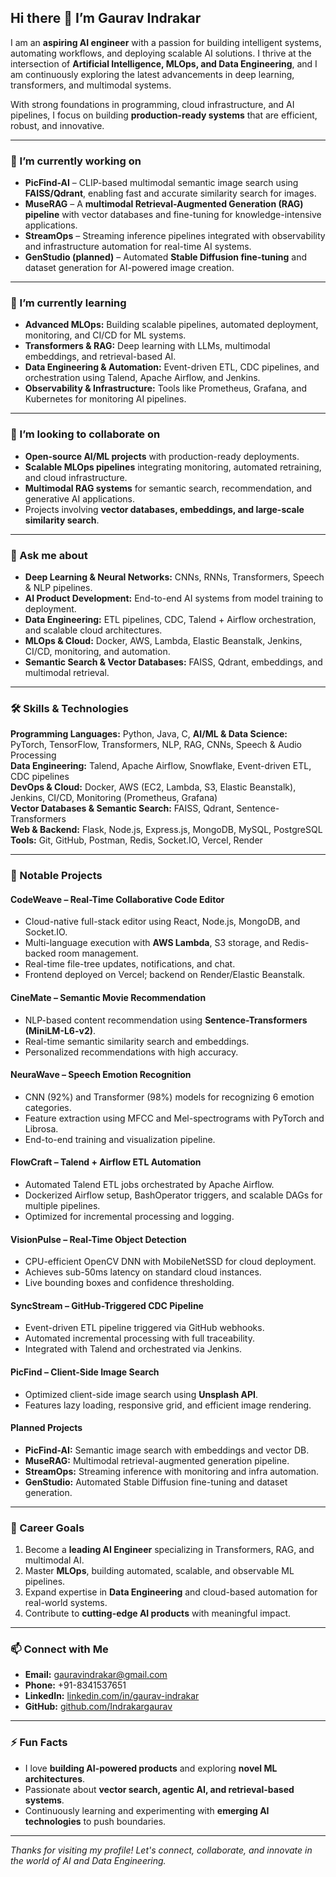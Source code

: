 ## Hi there 👋 I’m Gaurav Indrakar

I am an **aspiring AI engineer** with a passion for building intelligent systems, automating workflows, and deploying scalable AI solutions. I thrive at the intersection of **Artificial Intelligence, MLOps, and Data Engineering**, and I am continuously exploring the latest advancements in deep learning, transformers, and multimodal systems.  

With strong foundations in programming, cloud infrastructure, and AI pipelines, I focus on building **production-ready systems** that are efficient, robust, and innovative.

---

### 🔭 I’m currently working on
- **PicFind-AI** – CLIP-based multimodal semantic image search using **FAISS/Qdrant**, enabling fast and accurate similarity search for images.  
- **MuseRAG** – A **multimodal Retrieval-Augmented Generation (RAG) pipeline** with vector databases and fine-tuning for knowledge-intensive applications.  
- **StreamOps** – Streaming inference pipelines integrated with observability and infrastructure automation for real-time AI systems.  
- **GenStudio (planned)** – Automated **Stable Diffusion fine-tuning** and dataset generation for AI-powered image creation.

---

### 🌱 I’m currently learning
- **Advanced MLOps:** Building scalable pipelines, automated deployment, monitoring, and CI/CD for ML systems.  
- **Transformers & RAG:** Deep learning with LLMs, multimodal embeddings, and retrieval-based AI.  
- **Data Engineering & Automation:** Event-driven ETL, CDC pipelines, and orchestration using Talend, Apache Airflow, and Jenkins.  
- **Observability & Infrastructure:** Tools like Prometheus, Grafana, and Kubernetes for monitoring AI pipelines.  

---

### 👯 I’m looking to collaborate on
- **Open-source AI/ML projects** with production-ready deployments.  
- **Scalable MLOps pipelines** integrating monitoring, automated retraining, and cloud infrastructure.  
- **Multimodal RAG systems** for semantic search, recommendation, and generative AI applications.  
- Projects involving **vector databases, embeddings, and large-scale similarity search**.

---

### 💬 Ask me about
- **Deep Learning & Neural Networks:** CNNs, RNNs, Transformers, Speech & NLP pipelines.  
- **AI Product Development:** End-to-end AI systems from model training to deployment.  
- **Data Engineering:** ETL pipelines, CDC, Talend + Airflow orchestration, and scalable cloud architectures.  
- **MLOps & Cloud:** Docker, AWS, Lambda, Elastic Beanstalk, Jenkins, CI/CD, monitoring, and automation.  
- **Semantic Search & Vector Databases:** FAISS, Qdrant, embeddings, and multimodal retrieval.

---

### 🛠 Skills & Technologies
**Programming Languages:** Python, Java, C,
**AI/ML & Data Science:** PyTorch, TensorFlow, Transformers, NLP, RAG, CNNs, Speech & Audio Processing  
**Data Engineering:** Talend, Apache Airflow, Snowflake, Event-driven ETL, CDC pipelines  
**DevOps & Cloud:** Docker, AWS (EC2, Lambda, S3, Elastic Beanstalk), Jenkins, CI/CD, Monitoring (Prometheus, Grafana)  
**Vector Databases & Semantic Search:** FAISS, Qdrant, Sentence-Transformers  
**Web & Backend:** Flask, Node.js, Express.js, MongoDB, MySQL, PostgreSQL  
**Tools:** Git, GitHub, Postman, Redis, Socket.IO, Vercel, Render  

---

### 🚀 Notable Projects

#### **CodeWeave – Real-Time Collaborative Code Editor**
- Cloud-native full-stack editor using React, Node.js, MongoDB, and Socket.IO.  
- Multi-language execution with **AWS Lambda**, S3 storage, and Redis-backed room management.  
- Real-time file-tree updates, notifications, and chat.  
- Frontend deployed on Vercel; backend on Render/Elastic Beanstalk.

#### **CineMate – Semantic Movie Recommendation**
- NLP-based content recommendation using **Sentence-Transformers (MiniLM-L6-v2)**.  
- Real-time semantic similarity search and embeddings.  
- Personalized recommendations with high accuracy.

#### **NeuraWave – Speech Emotion Recognition**
- CNN (92%) and Transformer (98%) models for recognizing 6 emotion categories.  
- Feature extraction using MFCC and Mel-spectrograms with PyTorch and Librosa.  
- End-to-end training and visualization pipeline.

#### **FlowCraft – Talend + Airflow ETL Automation**
- Automated Talend ETL jobs orchestrated by Apache Airflow.  
- Dockerized Airflow setup, BashOperator triggers, and scalable DAGs for multiple pipelines.  
- Optimized for incremental processing and logging.

#### **VisionPulse – Real-Time Object Detection**
- CPU-efficient OpenCV DNN with MobileNetSSD for cloud deployment.  
- Achieves sub-50ms latency on standard cloud instances.  
- Live bounding boxes and confidence thresholding.

#### **SyncStream – GitHub-Triggered CDC Pipeline**
- Event-driven ETL pipeline triggered via GitHub webhooks.  
- Automated incremental processing with full traceability.  
- Integrated with Talend and orchestrated via Jenkins.

#### **PicFind – Client-Side Image Search**
- Optimized client-side image search using **Unsplash API**.  
- Features lazy loading, responsive grid, and efficient image rendering.  

#### **Planned Projects**
- **PicFind-AI:** Semantic image search with embeddings and vector DB.  
- **MuseRAG:** Multimodal retrieval-augmented generation pipeline.  
- **StreamOps:** Streaming inference with monitoring and infra automation.  
- **GenStudio:** Automated Stable Diffusion fine-tuning and dataset generation.

---

### 🎯 Career Goals
1. Become a **leading AI Engineer** specializing in Transformers, RAG, and multimodal AI.  
2. Master **MLOps**, building automated, scalable, and observable ML pipelines.  
3. Expand expertise in **Data Engineering** and cloud-based automation for real-world systems.  
4. Contribute to **cutting-edge AI products** with meaningful impact.

---

### 📫 Connect with Me
- **Email:** gauravindrakar@gmail.com  
- **Phone:** +91-8341537651  
- **LinkedIn:** [linkedin.com/in/gaurav-indrakar](https://linkedin.com/in/gaurav-indrakar)  
- **GitHub:** [github.com/Indrakargaurav](https://github.com/Indrakargaurav)

---

### ⚡ Fun Facts
- I love **building AI-powered products** and exploring **novel ML architectures**.  
- Passionate about **vector search, agentic AI, and retrieval-based systems**.  
- Continuously learning and experimenting with **emerging AI technologies** to push boundaries.

---

*Thanks for visiting my profile! Let's connect, collaborate, and innovate in the world of AI and Data Engineering.*
